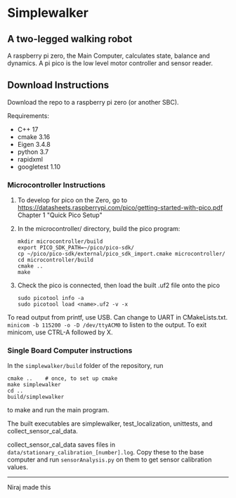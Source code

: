 # Simplewalker
A two-legged walking robot
---
A raspberry pi zero, the Main Computer, calculates state, balance and dynamics. A pi pico is the low level motor controller and sensor reader.

## Download Instructions
Download the repo to a raspberry pi zero (or another SBC).

Requirements:
- C++ 17
- cmake 3.16
- Eigen 3.4.8
- python 3.7
- rapidxml
- googletest 1.10

### Microcontroller Instructions
1. To develop for pico on the Zero, go to https://datasheets.raspberrypi.com/pico/getting-started-with-pico.pdf Chapter 1 "Quick Pico Setup"
2. In the microcontroller/ directory, build the pico program:
    ```
    mkdir microcontroller/build
    export PICO_SDK_PATH=~/pico/pico-sdk/
    cp ~/pico/pico-sdk/external/pico_sdk_import.cmake microcontroller/
    cd microcontroller/build
    cmake ..
    make
    ```

3. Check the pico is connected, then load the built .uf2 file onto the pico

    ```
    sudo picotool info -a
    sudo picotool load <name>.uf2 -v -x
    ```

To read output from printf, use USB. Can change to UART in CMakeLists.txt.
`minicom -b 115200 -o -D /dev/ttyACM0` to listen to the output. To exit minicom, use CTRL-A followed by X.


### Single Board Computer instructions
In the `simplewalker/build` folder of the repository, run
```
cmake ..    # once, to set up cmake
make simplewalker 
cd ..
build/simplewalker
```
to make and run the main program.

The built executables are simplewalker, test_localization, unittests, and collect_sensor_cal_data.

collect_sensor_cal_data saves files in `data/stationary_calibration_[number].log`.
Copy these to the base computer and run `sensorAnalysis.py` on them to get sensor calibration values.


---
Niraj made this
